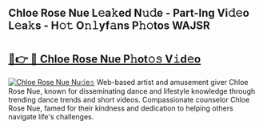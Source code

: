 ## Chloe Rose Nue L𝚎a𝚔ed N𝚞𝚍e - Part-Ing Vi𝚍𝚎o L𝚎a𝚔s - H𝚘𝚝 O𝚗𝚕yf𝚊ns P𝚑𝚘tos WAJSR

# <h2><a href="http://kf77dqd.oniu.top/?m=Chloe+Rose+Nue">🔗👉 🔴 Chloe Rose Nue P𝚑ot𝚘𝚜 V𝚒d𝚎o</a></h2>

[![Chloe Rose Nue Nu𝚍e𝚜](https://i.imgur.com/0qMVB7G.gif)](http://kf77dqd.oniu.top/?m=Chloe+Rose+Nue)
Web-based artist and amusement giver Chloe Rose Nue, known for disseminating dance and lifestyle knowledge through trending dance trends and short videos. Compassionate counselor Chloe Rose Nue, famed for their kindness and dedication to helping others navigate life's challenges.  
